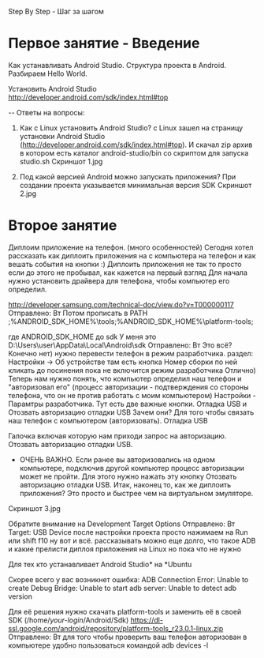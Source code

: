 Step By Step - Шаг за шагом

<h1>Первое занятие - Введение</h1>
Как устанавливать Android Studio.
Структура проекта в Android.
Разбираем Hello World.

Установить Android Studio
http://developer.android.com/sdk/index.html#top

-- Ответы на вопросы:
1) Как с Linux установить Android Studiо?
c Linux зашел на страницу установки Android Studio (http://developer.android.com/sdk/index.html#top).
И скачал zip архив в котором есть каталог android-studio/bin со скриптом для запуска studio.sh
Скриншот 1.jpg

2) Под какой версией Android можно запускать приложения?
При создании проекта указывается минимальная версия SDK
Скриншот 2.jpg

<h1>Второе занятие</h1>
Диплоим приложение на телефон. (много особенностей)
Сегодня хотел рассказать как диплоить приложения на с компьютера на телефон и как вешать события на кнопки 
:)
Диплоить приложения не так то просто если до этого не пробывал, как кажется на первый взгляд
Для начала нужно установить драйвера для телефона, чтобы компьютер его определил.

http://developer.samsung.com/technical-doc/view.do?v=T000000117
Отправлено:
Вт
 Потом прописать в PATH 
;%ANDROID_SDK_HOME%\tools;%ANDROID_SDK_HOME%\platform-tools;

где ANDROID_SDK_HOME до sdk 
У меня это
D:\Users\user\AppData\Local\Android\sdk
Отправлено:
Вт
Это всё?
Конечно нет) нужно перевести телефон в режим разработчика.
раздел: Настройки -> Об устройстве
там есть кнопка Номер сборки
по ней кликать до посинения пока не включится режим разработчика
Отлично)
Теперь нам нужно понять, что компьютер определил наш телефон и "авторизовал его" (процесс авторизации - подтверждения со стороны телефона, что он не против работать с моим компьютером)
Настройки - Парамтры разработчика.
Тут есть две важные кнопки.
Отладка USB и Отозвать авторизацию отладки USB
Зачем они? Для того чтобы связать наш телефон с компьютером (авторизовать).
Отладка USB 

Галочка включая которую нам приходи запрос на авторизацию.
Отозвать авторизацию отладки USB.

- ОЧЕНЬ ВАЖНО.
Если ранее вы авторизовались на одном компьютере, подключив другой компьютер процесс авторизации может не пройти.
Для этого нужно нажать эту кнопку Отозвать авторизацию отладки USB.
Итак, наконец то, как же диплоить приложения?
Это просто и быстрее чем на виртуальном эмуляторе.

Скриншот 3.jpg

Обратите внимание на Development Target Options
Отправлено:
Вт
Target: USB Device
после настройки проекта просто нажимаем на Run или shift f10
ну вот и всё. рассказывать можно еще долго, что такое ADB и какие прелисти диплоя приложения на Linux но пока что не нужно

Для тех кто устанавливает Android Studio*‎ на *Ubuntu

Скорее всего у вас возникнет ошибка:
ADB Connection Error: Unable to create Debug Bridge: Unable to start adb server: Unable to detect adb version

Для её решения нужно скачать platform-tools и заменить её в своей SDK
(/home/*your-login*/Android/Sdk)
https://dl-ssl.google.com/android/repository/platform-tools_r23.0.1-linux.zip
Отправлено:
Вт
для того чтобы проверить ваш телефон авторизован в компьютере
удобно пользоваться командой adb devices -l
